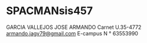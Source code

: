 # SPACMANsis457
GARCIA VALLEJOS JOSE ARMANDO
Carnet U.35-4772
armando.jagv79@gmail.com E-campus
N ° 63553990
